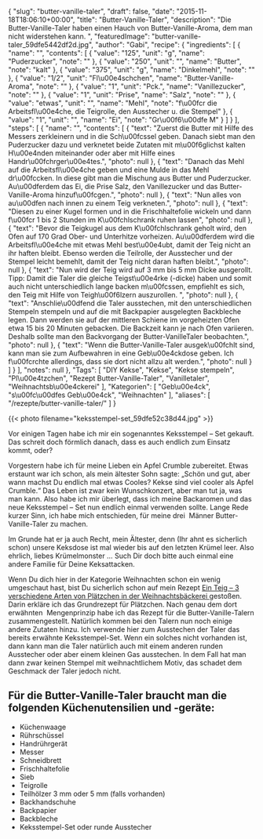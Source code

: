 {
    "slug": "butter-vanille-taler",
    "draft": false,
    "date": "2015-11-18T18:06:10+00:00",
    "title": "Butter-Vanille-Taler",
    "description": "Die Butter-Vanille-Taler haben einen Hauch von Butter-Vanille-Aroma, dem man nicht widerstehen kann. ",
    "featuredImage": "butter-vanille-taler_59dfe5442df2d.jpg",
    "author": "Gabi",
    "recipe": {
        "ingredients": [
            {
                "name": "",
                "contents": [
                    {
                        "value": "125",
                        "unit": "g",
                        "name": "Puderzucker",
                        "note": ""
                    },
                    {
                        "value": "250",
                        "unit": "",
                        "name": "Butter",
                        "note": "kalt"
                    },
                    {
                        "value": "375",
                        "unit": "g",
                        "name": "Dinkelmehl",
                        "note": ""
                    },
                    {
                        "value": "1\/2",
                        "unit": "Fl\u00e4schchen",
                        "name": "Butter-Vanille-Aroma",
                        "note": ""
                    },
                    {
                        "value": "1",
                        "unit": "Pck.",
                        "name": "Vanillezucker",
                        "note": ""
                    },
                    {
                        "value": "1",
                        "unit": "Prise",
                        "name": "Salz",
                        "note": ""
                    },
                    {
                        "value": "etwas",
                        "unit": "",
                        "name": "Mehl",
                        "note": "f\u00fcr die Arbeitsfl\u00e4che, die Teigrolle, den Ausstecher u. die Stempel"
                    },
                    {
                        "value": "1",
                        "unit": "",
                        "name": "Ei",
                        "note": "Gr\u00f6\u00dfe M"
                    }
                ]
            }
        ],
        "steps": [
            {
                "name": "",
                "contents": [
                    {
                        "text": "Zuerst die Butter mit Hilfe des Messers zerkleinern und in die Sch\u00fcssel geben. Danach siebt man den Puderzucker dazu und verknetet beide Zutaten mit m\u00f6glichst kalten H\u00e4nden miteinander oder aber mit Hilfe eines Handr\u00fchrger\u00e4tes.",
                        "photo": null
                    },
                    {
                        "text": "Danach das Mehl auf die Arbeitsfl\u00e4che geben und eine Mulde in das Mehl dr\u00fccken. In diese gibt man die Mischung aus Butter und Puderzucker.  Au\u00dferdem das Ei, die Prise Salz, den Vanillezucker und  das Butter-Vanille-Aroma hinzuf\u00fcgen.",
                        "photo": null
                    },
                    {
                        "text": "Nun alles von au\u00dfen nach innen zu einem Teig verkneten.",
                        "photo": null
                    },
                    {
                        "text": "Diesen zu einer Kugel formen und in die Frischhaltefolie wickeln und dann f\u00fcr 1 bis 2 Stunden im K\u00fchlschrank ruhen lassen",
                        "photo": null
                    },
                    {
                        "text": "Bevor die Teigkugel aus dem K\u00fchlschrank geholt wird, den Ofen auf 170 Grad Ober- und Unterhitze vorheizen. Au\u00dferdem wird die Arbeitsfl\u00e4che mit etwas Mehl best\u00e4ubt, damit der Teig nicht an ihr haften bleibt. Ebenso werden die Teilrolle, der Ausstecher und der Stempel leicht bemehlt, damit der Teig nicht daran haften bleibt.",
                        "photo": null
                    },
                    {
                        "text": "Nun wird der Teig wird auf 3 mm bis 5 mm Dicke ausgerollt. Tipp: Damit die Taler die gleiche Teigst\u00e4rke (-dicke) haben und somit auch nicht unterschiedlich lange backen m\u00fcssen, empfiehlt es sich, den Teig mit Hilfe von Teigh\u00f6lzern auszurollen. ",
                        "photo": null
                    },
                    {
                        "text": "Anschlie\u00dfend die Taler ausstechen, mit den unterschiedlichen Stempeln stempeln und auf die mit Backpapier ausgelegten Backbleche legen. Dann werden sie auf der mittleren Schiene im vorgeheizten Ofen etwa 15 bis 20 Minuten gebacken. Die Backzeit kann je nach Ofen variieren. Deshalb sollte man den Backvorgang der Butter-VanilleTaler beobachten.",
                        "photo": null
                    },
                    {
                        "text": "Wenn die Butter-Vanille-Taler ausgek\u00fchlt sind, kann man sie zum Aufbewahren in eine Geb\u00e4ckdose geben. Ich f\u00fcrchte allerdings, dass sie dort nicht allzu alt werden.",
                        "photo": null
                    }
                ]
            }
        ],
        "notes": null
    },
    "Tags": [
        "DIY Kekse",
        "Kekse",
        "Kekse stempeln",
        "Pl\u00e4tzchen",
        "Rezept Butter-Vanille-Taler",
        "Vanilletaler",
        "Weihnachtsb\u00e4ckerei"
    ],
    "Kategorien": [
        "Geb\u00e4ck",
        "s\u00fc\u00dfes Geb\u00e4ck",
        "Weihnachten"
    ],
    "aliases": [
        "\/rezepte\/butter-vanille-taler\/"
    ]
}

{{< photo filename="keksstempel-set_59dfe52c38d44.jpg" >}} 

Vor einigen Tagen habe ich mir ein sogenanntes Keksstempel &#8211; Set gekauft. Das schreit doch förmlich danach, dass es auch endlich zum Einsatz kommt, oder?

Vorgestern habe ich für meine Lieben ein Apfel Crumble zubereitet. Etwas erstaunt war ich schon, als mein ältester Sohn sagte: &#8222;Schön und gut, aber wann machst Du endlich mal etwas Cooles? Kekse sind viel cooler als Apfel Crumble.&#8220; Das Leben ist zwar kein Wunschkonzert, aber man tut ja, was man kann. Also habe ich mir überlegt, dass ich meine Backaromen und das neue Keksstempel &#8211; Set nun endlich einmal verwenden sollte. Lange Rede kurzer Sinn, ich habe mich entschieden, für meine drei  Männer Butter-Vanille-Taler zu machen.

Im Grunde hat er ja auch Recht, mein Ältester, denn (Ihr ahnt es sicherlich schon) unsere Keksdose ist mal wieder bis auf den letzten Krümel leer. Also ehrlich, liebes Krümelmonster &#8230; Such Dir doch bitte auch einmal eine andere Familie für Deine Keksattacken.

Wenn Du dich hier in der Kategorie Weihnachten schon ein wenig umgeschaut hast, bist Du sicherlich schon auf mein Rezept [Ein Teig &#8211; 3 verschiedene Arten von Plätzchen in der Weihnachtsbäckerei ][1]gestoßen. Darin erkläre ich das Grundrezept für Plätzchen. Nach genau dem dort erwähnten  Mengenprinzip habe ich das Rezept für die Butter-Vanille-Talern zusammengestellt. Natürlich kommen bei den Talern nun noch einige andere Zutaten hinzu. Ich verwende hier zum Ausstechen der Taler das bereits erwähnte Keksstempel-Set. Wenn ein solches nicht vorhanden ist, dann kann man die Taler natürlich auch mit einem anderen runden Ausstecher oder aber einem kleinen Gas ausstechen. In dem Fall hat man dann zwar keinen Stempel mit weihnachtlichem Motiv, das schadet dem Geschmack der Taler jedoch nicht.

## Für die Butter-Vanille-Taler braucht man die folgenden Küchenutensilien und -geräte:

 * Küchenwaage
 * Rührschüssel
 * Handrührgerät
 * Messer
 * Schneidbrett
 * Frischhaltefolie
 * Sieb
 * Teigrolle
 * Teilhölzer 3 mm oder 5 mm (falls vorhanden)
 * Backhandschuhe
 * Backpapier
 * Backbleche
 * Keksstempel-Set oder runde Ausstecher



 [1]: https://kochfokus.de/rezepte/ein-teig-3-verschiedene-arten-von-plaetzchen-der-weihnachtsbaeckerei/